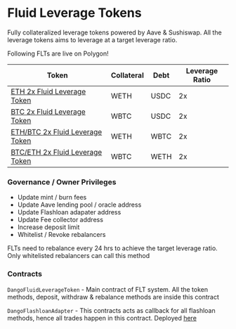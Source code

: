 # Fluid Leverage Tokens

Fully collateralized leverage tokens powered by Aave & Sushiswap. All the leverage tokens aims to leverage at a target leverage ratio.

Following FLTs are live on Polygon!

| **Token**                       | **Collateral** | **Debt** | **Leverage Ratio** |
|---------------------------------|----------------|----------|--------------------|
| [ETH 2x Fluid Leverage Token](https://polygonscan.com/token/0xabcd3c5e8aed3b8d8096f0f33c7aa1cb5d555dfb)     | WETH           | USDC     | 2x                 |
| [BTC 2x Fluid Leverage Token](https://polygonscan.com/token/0x12b6dc6c41460994f0471f0a665bebfc78f3f55c)                                                                                 | WBTC           | USDC     | 2x                 |
| [ETH/BTC 2x Fluid Leverage Token](https://polygonscan.com/token/0x0093660a2f58c0c38ce2ce0f894c86f9011478ea) | WETH           | WBTC     | 2x                 |
| [BTC/ETH 2x Fluid Leverage Token](https://polygonscan.com/token/0x540fbc594c455a8af6d238c16af2511c37cc0e9b) | WBTC           | WETH     | 2x                 |

### Governance / Owner Privileges

* Update mint / burn fees
* Update Aave lending pool / oracle address
* Update Flashloan adapater address
* Update Fee collector address
* Increase deposit limit
* Whitelist / Revoke rebalancers

FLTs need to rebalance every 24 hrs to achieve the target leverage ratio. Only whitelisted rebalancers can call this method

### Contracts

`DangoFluidLeverageToken` - Main contract of FLT system. All the token methods, deposit, withdraw & rebalance methods are inside this contract

`DangoFlashloanAdapter` - This contracts acts as callback for all flashloan methods, hence all trades happen in this contract. Deployed [here](https://polygonscan.com/address/0x0a796b0dc59324233aa2f4ce2e5fb74b81ff2301)
